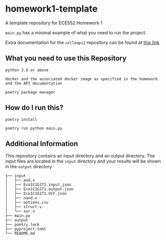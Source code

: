 # homework1-template
A template repository for ECE552 Homework 1

`main.py` has a minimal example of what you need to run the project. 

Extra documentation for the `celloapi2` repository can be found at [this link](https://celloapi2.readthedocs.io/en/latest/celloapi2.html)

## What you need to use this Repository
`python 3.8 or above`

`docker and the associated docker image as specified in the homework and the API documentation`

`poetry package manager`

## How do I run this?
`poetry install`

`poetry run python main.py`

## Additional Information
This repository contains an input directory and an output directory. The
input files are located in the `input` directory and your results will be shown
in the `output` directory

```
├── input
│   ├── and.v
│   ├── Eco1C1G1T1.input.json
│   ├── Eco1C1G1T1.output.json
│   ├── Eco1C1G1T1.UCF.json
│   ├── nand.v
│   ├── options.csv
│   ├── struct.v
│   └── xor.v
├── main.py
├── output
├── poetry.lock
├── pyproject.toml
└── README.md
```

